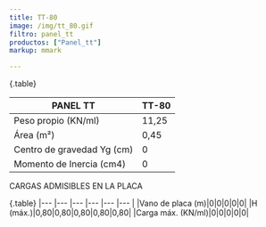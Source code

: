 ```yaml
---
title: TT-80
image: /img/tt_80.gif
filtro: panel_tt
productos: ["Panel_tt"]
markup: mmark

---
```

{.table}

|PANEL TT|TT-80|
|--- |--- |
|Peso propio (KN/ml)|11,25|
|Área (m²)|0,45|
|Centro de gravedad Yg (cm)|0|
|Momento de Inercia (cm4)|0|


CARGAS ADMISIBLES EN LA PLACA

{.table}
|--- |--- |--- |--- |--- |--- |
|Vano de placa (m)|0|0|0|0|0|
|H (máx.)|0,80|0,80|0,80|0,80|0,80|
|Carga máx. (KN/ml)|0|0|0|0|0|
